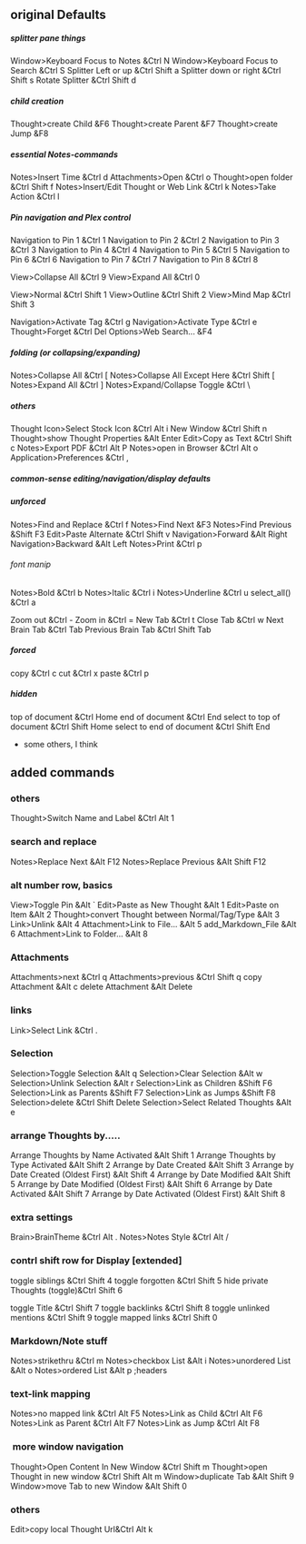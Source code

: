 ﻿
## original Defaults
##### splitter pane things
Window>Keyboard Focus to Notes &Ctrl N
Window>Keyboard Focus to Search &Ctrl S
Splitter Left or up &Ctrl Shift a
Splitter down or right &Ctrl Shift s
Rotate Splitter &Ctrl Shift d
##### child creation

Thought>create Child &F6
Thought>create Parent &F7
Thought>create Jump &F8



##### essential Notes-commands
Notes>Insert Time &Ctrl d
Attachments>Open &Ctrl o
Thought>open folder &Ctrl Shift f
Notes>Insert/Edit Thought or Web Link &Ctrl k
Notes>Take Action &Ctrl l

##### Pin navigation and Plex control
Navigation to Pin 1 &Ctrl 1
Navigation to Pin 2 &Ctrl 2
Navigation to Pin 3 &Ctrl 3
Navigation to Pin 4 &Ctrl 4
Navigation to Pin 5 &Ctrl 5
Navigation to Pin 6 &Ctrl 6
Navigation to Pin 7 &Ctrl 7
Navigation to Pin 8 &Ctrl 8

View>Collapse All &Ctrl 9
View>Expand All &Ctrl 0

View>Normal &Ctrl Shift 1
View>Outline &Ctrl Shift 2
View>Mind Map &Ctrl Shift 3

Navigation>Activate Tag &Ctrl g
Navigation>Activate Type &Ctrl e
Thought>Forget &Ctrl Del
Options>Web Search... &F4


##### folding (or collapsing/expanding)
Notes>Collapse All &Ctrl [
Notes>Collapse All Except Here &Ctrl Shift [
Notes>Expand All &Ctrl ]
Notes>Expand/Collapse Toggle &Ctrl \

##### others
Thought Icon>Select Stock Icon &Ctrl Alt i
New Window &Ctrl Shift n
Thought>show Thought Properties &Alt Enter
Edit>Copy as Text &Ctrl Shift c
Notes>Export PDF &Ctrl Alt P
Notes>open in Browser &Ctrl Alt o
Application>Preferences &Ctrl ,

##### common-sense editing/navigation/display defaults
##### unforced
Notes>Find and Replace &Ctrl f
Notes>Find Next &F3
Notes>Find Previous &Shift F3
Edit>Paste Alternate &Ctrl Shift v
Navigation>Forward &Alt Right
Navigation>Backward &Alt Left
Notes>Print &Ctrl p
###### font manip
Notes>Bold &Ctrl b
Notes>Italic &Ctrl i
Notes>Underline &Ctrl u
select_all() &Ctrl a

Zoom out &Ctrl -
Zoom in &Ctrl =
New Tab &Ctrl t
Close Tab &Ctrl w
Next Brain Tab &Ctrl Tab
Previous Brain Tab &Ctrl Shift Tab
##### forced
copy &Ctrl c
cut &Ctrl x
paste &Ctrl p

##### hidden
top of document &Ctrl Home
end of document &Ctrl End
select to top of document &Ctrl Shift Home
select to end of document &Ctrl Shift End
* some others, I think




## added commands
### others
Thought>Switch Name and Label &Ctrl Alt 1
### search and replace

Notes>Replace Next &Alt F12
Notes>Replace Previous &Alt Shift F12
### alt number row, basics

View>Toggle Pin &Alt `
Edit>Paste as New Thought &Alt 1
Edit>Paste on Item &Alt 2
Thought>convert Thought between Normal/Tag/Type &Alt 3
Link>Unlink &Alt 4
Attachment>Link to File... &Alt 5
add_Markdown_File &Alt 6
Attachment>Link to Folder... &Alt 8


### Attachments
Attachments>next &Ctrl q
Attachments>previous &Ctrl Shift q
copy Attachment &Alt c
delete Attachment &Alt Delete

### links
Link>Select Link &Ctrl .

### Selection
Selection>Toggle Selection &Alt q
Selection>Clear Selection &Alt w
Selection>Unlink Selection &Alt r
Selection>Link as Children &Shift F6
Selection>Link as Parents &Shift F7
Selection>Link as Jumps &Shift F8
Selection>delete &Ctrl Shift Delete
Selection>Select Related Thoughts &Alt e

### arrange Thoughts by.....
Arrange Thoughts by Name Activated &Alt Shift 1
Arrange Thoughts by Type Activated &Alt Shift 2
Arrange by Date Created &Alt Shift 3
Arrange by Date Created (Oldest First) &Alt Shift 4
Arrange by Date Modified &Alt Shift 5
Arrange by Date Modified (Oldest First) &Alt Shift 6
Arrange by Date Activated &Alt Shift 7
Arrange by Date Activated (Oldest First) &Alt Shift 8
### extra settings
Brain>BrainTheme &Ctrl Alt .
Notes>Notes Style &Ctrl Alt /

### contrl shift row for Display [extended]

toggle siblings &Ctrl Shift 4
toggle forgotten &Ctrl Shift 5
hide private Thoughts (toggle)&Ctrl Shift 6

toggle Title &Ctrl Shift 7
toggle backlinks &Ctrl Shift 8
toggle unlinked mentions &Ctrl Shift 9
toggle mapped links  &Ctrl Shift 0



### Markdown/Note stuff
Notes>strikethru &Ctrl m
Notes>checkbox List &Alt i
Notes>unordered List &Alt o
Notes>ordered List &Alt p
;headers

### text-link mapping
Notes>no mapped link &Ctrl Alt F5
Notes>Link as Child &Ctrl Alt F6
Notes>Link as Parent &Ctrl Alt F7
Notes>Link as Jump &Ctrl Alt F8

###  more window navigation

Thought>Open Content In New Window &Ctrl Shift m
Thought>open Thought in new window &Ctrl Shift Alt m
Window>duplicate Tab &Alt Shift 9
Window>move Tab to new Window &Alt Shift 0


### others
Edit>copy local Thought Url&Ctrl Alt k